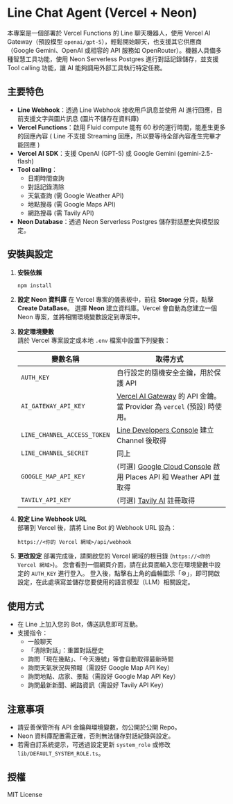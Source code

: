 # Line Chat Agent (Vercel + Neon)

本專案是一個部署於 Vercel Functions 的 Line 聊天機器人，使用 Vercel AI Gateway（預設模型 `openai/gpt-5`），輕鬆開始聊天，也支援其它供應商（Google Gemini、OpenAI 或相容的 API 服務如 OpenRouter）。機器人具備多種智慧工具功能，使用 Neon Serverless Postgres 進行對話記錄儲存，並支援 Tool calling 功能，讓 AI 能夠調用外部工具執行特定任務。


## 主要特色

- **Line Webhook**：透過 Line Webhook 接收用戶訊息並使用 AI 進行回應，目前支援文字與圖片訊息 (圖片不儲存在資料庫)
- **Vercel Functions**：啟用 Fluid compute 能有 60 秒的運行時間，能產生更多的回應內容 ( Line 不支援 Streaming 回應，所以要等待全部內容產生完畢才能回應 )
- **Vercel AI SDK**：支援 OpenAI (GPT-5) 或 Google Gemini (gemini-2.5-flash)
- **Tool calling**：
  - 日期時間查詢
  - 對話記錄清除
  - 天氣查詢 (需 Google Weather API)
  - 地點搜尋 (需 Google Maps API)
  - 網路搜尋 (需 Tavily API)
- **Neon Database**：透過 Neon Serverless Postgres 儲存對話歷史與模型設定。


## 安裝與設定

1. **安裝依賴**
   ```bash
   npm install
   ```

2. **設定 Neon 資料庫**
   在 Vercel 專案的儀表板中，前往 **Storage** 分頁，點擊 **Create DataBase**。
   選擇 **Neon** 建立資料庫。Vercel 會自動為您建立一個 Neon 專案，並將相關環境變數設定到專案中。

3. **設定環境變數**  
   請於 Vercel 專案設定或本地 `.env` 檔案中設置下列變數：

   | 變數名稱 | 取得方式 |
   |---|---|
   | `AUTH_KEY` | 自行設定的隨機安全金鑰，用於保護 API |
   | `AI_GATEWAY_API_KEY` | [Vercel AI Gateway](https://vercel.com/docs/ai-gateway/getting-started#set-up-your-api-key) 的 API 金鑰。當 Provider 為 `vercel` (預設) 時使用。 |
   | `LINE_CHANNEL_ACCESS_TOKEN` | [Line Developers Console](https://developers.line.biz/console/) 建立 Channel 後取得 |
   | `LINE_CHANNEL_SECRET` | 同上 |
   | `GOOGLE_MAP_API_KEY` | (可選) [Google Cloud Console](https://console.cloud.google.com/) 啟用 Places API 和 Weather API 並取得 |
   | `TAVILY_API_KEY` | (可選) [Tavily AI](https://tavily.com/) 註冊取得 |

4. **設定 Line Webhook URL**  
   部署到 Vercel 後，請將 Line Bot 的 Webhook URL 設為：  
   ```
   https://<你的 Vercel 網域>/api/webhook
   ```

5. **更改設定**
   部署完成後，請開啟您的 Vercel 網域的根目錄 (`https://<你的 Vercel 網域>`)。
   您會看到一個網頁介面，請在此頁面輸入您在環境變數中設定的 `AUTH_KEY` 進行登入。
   登入後，點擊右上角的齒輪圖示「⚙️」，即可開啟設定，在此處填寫並儲存您要使用的語言模型（LLM）相關設定。


## 使用方式

- 在 Line 上加入您的 Bot，傳送訊息即可互動。
- 支援指令：
  - 一般聊天
  - 「清除對話」：重置對話歷史
  - 詢問「現在幾點」、「今天幾號」等會自動取得最新時間
  - 詢問天氣狀況與預報（需設好 Google Map API Key）
  - 詢問地點、店家、景點（需設好 Google Map API Key）
  - 詢問最新新聞、網路資訊（需設好 Tavily API Key）


## 注意事項

- 請妥善保管所有 API 金鑰與環境變數，勿公開於公開 Repo。
- Neon 資料庫配置需正確，否則無法儲存對話紀錄與設定。
- 若需自訂系統提示，可透過設定更新 `system_role` 或修改 `lib/DEFAULT_SYSTEM_ROLE.ts`。


## 授權

MIT License
